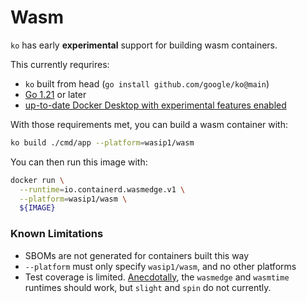 # Wasm

`ko` has early **experimental** support for building wasm containers.

This currently requrires:

- `ko` built from head (`go install github.com/google/ko@main`)
- [Go 1.21](https://go.dev/dl/) or later
- [up-to-date Docker Desktop with experimental features enabled](https://docs.docker.com/desktop/wasm/)

With those requirements met, you can build a wasm container with:

```sh
ko build ./cmd/app --platform=wasip1/wasm
```

You can then run this image with:

```sh
docker run \
  --runtime=io.containerd.wasmedge.v1 \
  --platform=wasip1/wasm \
  ${IMAGE}
```

### Known Limitations

- SBOMs are not generated for containers built this way
- `--platform` must only specify `wasip1/wasm`, and no other platforms
- Test coverage is limited. [Anecdotally](https://github.com/ko-build/ko/pull/1095), the `wasmedge` and `wasmtime` runtimes should work, but `slight` and `spin` do not currently.
